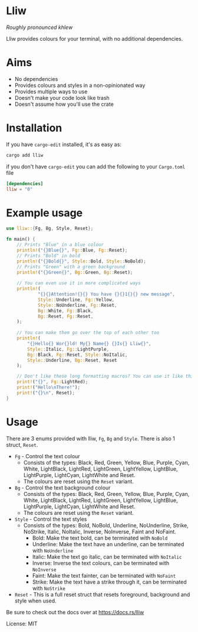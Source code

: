 # Lliw 
*Roughly pronounced khlew*

Lliw provides colours for your terminal, with no additional dependencies.

# Aims

- No dependencies
- Provides colours and styles in a non-opinionated way
- Provides multiple ways to use
- Doesn't make your code look like trash
- Doesn't assume how you'll use the crate

# Installation

If you have `cargo-edit` installed, it's as easy as:

```sh
cargo add lliw
```

if you don't have `cargo-edit` you can add the following to your `Cargo.toml` file

```toml
[dependencies]
lliw = "0"
```

# Example usage

```rust
use lliw::{Fg, Bg, Style, Reset};

fn main() {
    // Prints "Blue" in a blue colour
    println!("{}Blue{}", Fg::Blue, Fg::Reset);
    // Prints "Bold" in bold
    println!("{}Bold{}", Style::Bold, Style::NoBold);
    // Prints "Green" with a green background
    println!("{}Green{}", Bg::Green, Bg::Reset);
    
    // You can even use it in more complicated ways
    println!(
            "{}{}Attention!{}{} You have {}{}1{}{} new message",
            Style::Underline, Fg::Yellow,
            Style::NoUnderline, Fg::Reset,
            Bg::White, Fg::Black,
            Bg::Reset, Fg::Reset,
    );
    
    // You can make them go over the top of each other too
    println!(
        "{}Hello{} Wor{}ld! My{} Name{} {}Is{} Lliw{}",
        Style::Italic, Fg::LightPurple, 
        Bg::Black, Fg::Reset, Style::NoItalic, 
        Style::Underline, Bg::Reset, Reset
    );

    // Don't like these long formatting macros? You can use it like this too!
    print!("{}", Fg::LightRed);
    print!("Hello\nThere!");
    print!("{}\n", Reset);
}
```

# Usage

There are 3 enums provided with lliw, `Fg`, `Bg` and `Style`.
There is also 1 struct, `Reset`.

- `Fg` - Control the text colour
	+ Consists of the types: Black, Red, Green, Yellow, Blue, Purple, Cyan, White,
    LightBlack, LightRed, LightGreen, LightYellow,
    LightBlue, LightPurple, LightCyan, LightWhite and Reset.
    + The colours are reset using the `Reset` variant.
- `Bg` - Control the text background colour
	+ Consists of the types: Black, Red, Green, Yellow, Blue, Purple, Cyan, White,
    LightBlack, LightRed, LightGreen, LightYellow,
    LightBlue, LightPurple, LightCyan, LightWhite and Reset.
    + The colours are reset using the `Reset` variant.
- `Style` - Control the text styles
	+ Consists of the types: Bold, NoBold, Underline, NoUnderline, Strike, NoStrike, Italic, NoItalic, Inverse, NoInverse, Faint and NoFaint.
		+ Bold: Make the text bold, can be terminated with `NoBold`
		+ Underline: Make the text have an underline, can be terminated with `NoUnderline`
		+ Italic: Make the text go italic, can be terminated with `NoItalic`
		+ Inverse: Inverse the text colours, can be terminated with `NoInverse`
		+ Faint: Make the text fainter, can be terminated with `NoFaint`
		+ Strike: Make the text have a strike through it, can be terminated with `NoStrike`
- `Reset` - This is a full reset struct that resets foreground, background and style when used.

Be sure to check out the docs over at https://docs.rs/lliw

License: MIT
